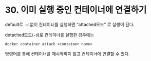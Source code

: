 # 30. 이미 실행 중인 컨테이너에 연결하기

default로 `-d` 없이 컨테이너를 실행하면 "attached모드" 로 실행이 된다.

detached모드(`-d`)로 컨테이너를 실행한 경우에는 

`docker container attach <container name>`

명령어를 통해 컨테이너를 재시작하지 않고 컨테이너에 연결할 수 있다.